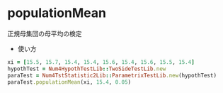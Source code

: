 populationMean
==============
正規母集団の母平均の検定

* 使い方

```ruby
xi = [15.5, 15.7, 15.4, 15.4, 15.6, 15.4, 15.6, 15.5, 15.4]
hypothTest = Num4HypothTestLib::TwoSideTestLib.new
paraTest = Num4TstStatistic2Lib::ParametrixTestLib.new(hypothTest)
paraTest.populationMean(xi, 15.4, 0.05)
```

